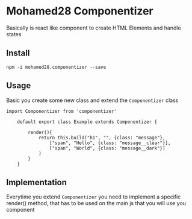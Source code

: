 # Mohamed28 Componentizer

Basically is react like component to create HTML Elements and handle states

## Install
```
npm -i mohamed28.componentizer --save
```

## Usage
Basic you create some new class and extend the `Componentizer` class

```
import Componentizer from 'componentizer'

    default export class Example extends Componentizer {

        render(){
            return this.build("h1", "", {class: "message"}, 
                ["span", "Hello", {class: "message__clear"}],
                ["span", "World", {class: "message__dark"}]
            )
        }     
    }
```

## Implementation
Everytime you extend `Componentizer` you need to implement a specific render() method, that has to be used on the main js that you will use you component